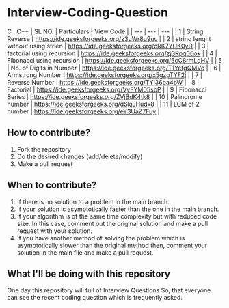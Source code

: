 # Interview-Coding-Question
C , C++
| SL NO. |                      Particulars                                              |                   View Code                                                            |
| ---    |                      ---                                                      |                       ---                                                              |
| 1      |                      String Reverse                                           |  https://ide.geeksforgeeks.org/z3uWr8u9uc                                              |
| 2      |                    string lenght without using strlen                         |  https://ide.geeksforgeeks.org/cRK7YUK0yD                                              |
| 3      |                       factorial using recursion                               |  https://ide.geeksforgeeks.org/zj3Rpq06ok                                              |
| 4      |                Fibonacci using recursion                                      |   https://ide.geeksforgeeks.org/5cC8rmLqHV                                             |
| 5      |             No. of Digits in Number                                           |   https://ide.geeksforgeeks.org/T1YefgQMVo                                             |
| 6      |               Armstrong Number                                                |   https://ide.geeksforgeeks.org/x5gzpTYF2j                                             |
| 7      |               Reverse Number                                                  |   https://ide.geeksforgeeks.org/TYl36pa4bW                                             |
| 8      |               Factorial                                                       |   https://ide.geeksforgeeks.org/VyFYM05sbP                                             |
| 9      |               Fibonacci Series                                                |   https://ide.geeksforgeeks.org/ZVjBdK4tk8                                             |
| 10     |               Palindrome number                                               |   https://ide.geeksforgeeks.org/dSkjJHudx8                                             |
| 11     |               LCM of 2 number                                                 |   https://ide.geeksforgeeks.org/eY3UaZ7Fuy                                             |


## How to contribute?

1. Fork the repository 
2. Do the desired changes (add/delete/modify)
3. Make a pull request

## When to contribute?

1. If there is no solution to a problem in the main branch.
2. If your solution is asymptotically faster than the one in the main branch.
3. If your algorithm is of the same time complexity but with reduced code size. In this case, comment out the original solution and make a pull request with your solution.
4. If you have another method of solving the problem which is asymptotically slower than the original method then, comment your solution in the main file and make a pull request.


## What I'll be doing with this repository

One day this repository will full of Interview Questions So, that everyone can see the recent coding question which is frequently asked. 
